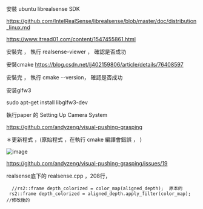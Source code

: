 安裝 ubuntu librealsense SDK

https://github.com/IntelRealSense/librealsense/blob/master/doc/distribution_linux.md

https://www.itread01.com/content/1547455861.html


安裝完 ， 執行  realsense-viewer   ， 確認是否成功


安裝cmake
https://blog.csdn.net/lj402159806/article/details/76408597

安裝完 ， 執行  cmake --version， 確認是否成功

安装glfw3

sudo apt-get install libglfw3-dev


執行paper 的 Setting Up Camera System

https://github.com/andyzeng/visual-pushing-grasping


＊更新程式 ，(原始程式 ，在執行 cmake 編譯會錯誤 ， )

![image](https://github.com/jhnny009/Johnny/blob/patch-1/57359913-78b53a80-71ab-11e9-86c3-65c6b421d293.png)

https://github.com/andyzeng/visual-pushing-grasping/issues/19

realsense底下的 realsense.cpp  ，208行，

      //rs2::frame depth_colorized = color_map(aligned_depth);  原本的
     rs2::frame depth_colorized = aligned_depth.apply_filter(color_map);   //修改後的
        
